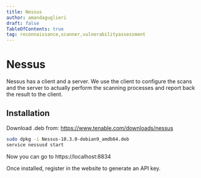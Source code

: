 ```yaml
---
title: Nessus
author: amandaguglieri
draft: false
TableOfContents: true
tag: reconnaissance,scanner,vulnerabilityassessment
---
```


# Nessus

Nessus has a client and a server. We use the client to configure the scans and the server to actually perform the scanning processes and report back the result to the client.

## Installation

Download .deb from: https://www.tenable.com/downloads/nessus

```bash
sudo dpkg -i Nessus-10.3.0-debian9_amdb64.deb
service nessusd start
```

Now you can go to https://localhost:8834

Once installed, register in the website to generate an API key.





